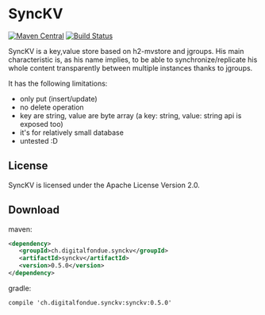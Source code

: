 SyncKV
======


[![Maven Central](https://img.shields.io/maven-central/v/ch.digitalfondue.synckv/synckv.svg)](http://search.maven.org/#search%7Cga%7C1%7Ca%3A%22synckv%22)
[![Build Status](https://travis-ci.org/digitalfondue/synckv.svg?branch=master)](https://travis-ci.org/digitalfondue/synckv)

SyncKV is a key,value store based on h2-mvstore and jgroups.
His main characteristic is, as his name implies, to be able to 
synchronize/replicate his whole content transparently between multiple 
instances thanks to jgroups.

It has the following limitations:

 - only put (insert/update)
 - no delete operation
 - key are string, value are byte array (a key: string, value: string api is exposed too)
 - it's for relatively small database
 - untested :D
 
 License
 -------
 
 SyncKV is licensed under the Apache License Version 2.0.
 
 Download
 --------
 
 maven:
 
 ```xml
<dependency>
    <groupId>ch.digitalfondue.synckv</groupId>
    <artifactId>synckv</artifactId>
    <version>0.5.0</version>
</dependency>
 ```

gradle:

```
compile 'ch.digitalfondue.synckv:synckv:0.5.0'
```
